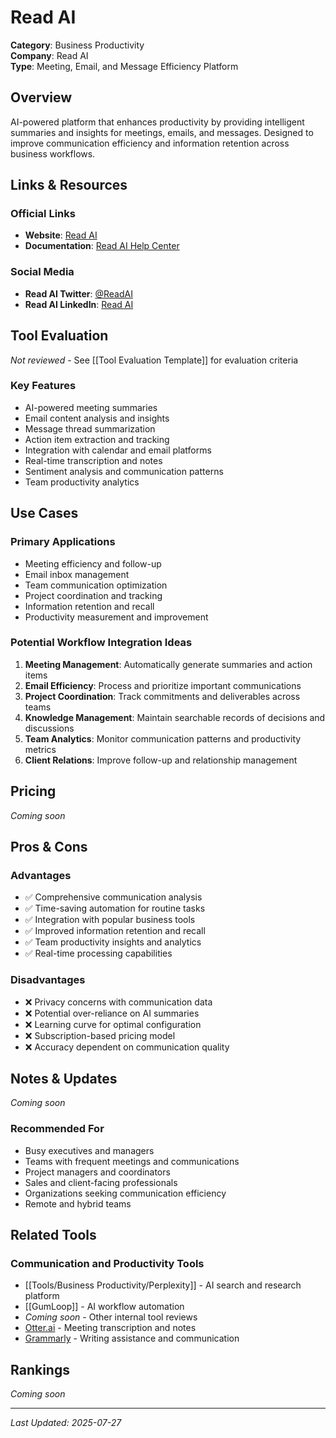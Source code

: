 # Read AI

**Category**: Business Productivity  
**Company**: Read AI  
**Type**: Meeting, Email, and Message Efficiency Platform  

## Overview

AI-powered platform that enhances productivity by providing intelligent summaries and insights for meetings, emails, and messages. Designed to improve communication efficiency and information retention across business workflows.

## Links & Resources

### Official Links
- **Website**: [Read AI](https://read.ai/)
- **Documentation**: [Read AI Help Center](https://help.read.ai/)

### Social Media
- **Read AI Twitter**: [@ReadAI](https://twitter.com/ReadAI)
- **Read AI LinkedIn**: [Read AI](https://www.linkedin.com/company/read-ai/)

## Tool Evaluation

*Not reviewed* - See [[Tool Evaluation Template]] for evaluation criteria

### Key Features
- AI-powered meeting summaries
- Email content analysis and insights
- Message thread summarization
- Action item extraction and tracking
- Integration with calendar and email platforms
- Real-time transcription and notes
- Sentiment analysis and communication patterns
- Team productivity analytics

## Use Cases

### Primary Applications
- Meeting efficiency and follow-up
- Email inbox management
- Team communication optimization
- Project coordination and tracking
- Information retention and recall
- Productivity measurement and improvement

### Potential Workflow Integration Ideas
1. **Meeting Management**: Automatically generate summaries and action items
2. **Email Efficiency**: Process and prioritize important communications
3. **Project Coordination**: Track commitments and deliverables across teams
4. **Knowledge Management**: Maintain searchable records of decisions and discussions
5. **Team Analytics**: Monitor communication patterns and productivity metrics
6. **Client Relations**: Improve follow-up and relationship management

## Pricing

*Coming soon*

## Pros & Cons

### Advantages
- ✅ Comprehensive communication analysis
- ✅ Time-saving automation for routine tasks
- ✅ Integration with popular business tools
- ✅ Improved information retention and recall
- ✅ Team productivity insights and analytics
- ✅ Real-time processing capabilities

### Disadvantages
- ❌ Privacy concerns with communication data
- ❌ Potential over-reliance on AI summaries
- ❌ Learning curve for optimal configuration
- ❌ Subscription-based pricing model
- ❌ Accuracy dependent on communication quality

## Notes & Updates

*Coming soon*

### Recommended For
- Busy executives and managers
- Teams with frequent meetings and communications
- Project managers and coordinators
- Sales and client-facing professionals
- Organizations seeking communication efficiency
- Remote and hybrid teams

## Related Tools

### Communication and Productivity Tools
- [[Tools/Business Productivity/Perplexity]] - AI search and research platform
- [[GumLoop]] - AI workflow automation
- *Coming soon* - Other internal tool reviews
- [Otter.ai](https://otter.ai) - Meeting transcription and notes
- [Grammarly](https://grammarly.com) - Writing assistance and communication

## Rankings

*Coming soon*

---

*Last Updated: 2025-07-27*